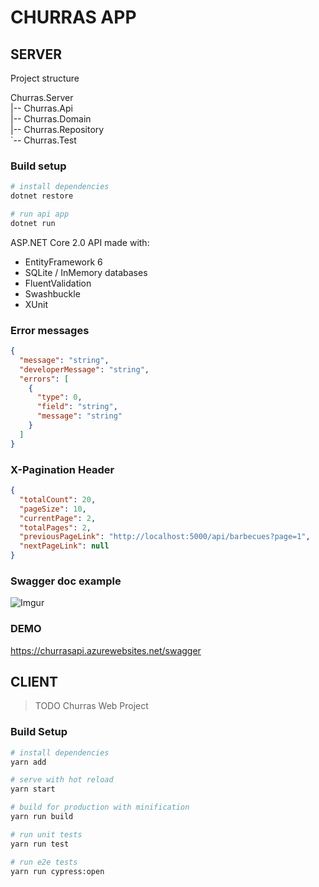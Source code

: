 # CHURRAS APP

## SERVER

Project structure

Churras.Server  
|-- Churras.Api  
|-- Churras.Domain  
|-- Churras.Repository  
`-- Churras.Test

### Build setup

```bash
# install dependencies
dotnet restore

# run api app
dotnet run
```

ASP.NET Core 2.0 API made with:

- EntityFramework 6
- SQLite / InMemory databases
- FluentValidation
- Swashbuckle
- XUnit

### Error messages

```json
{
  "message": "string",
  "developerMessage": "string",
  "errors": [
    {
      "type": 0,
      "field": "string",
      "message": "string"
    }
  ]
}
```

### X-Pagination Header

```json
{
  "totalCount": 20,
  "pageSize": 10,
  "currentPage": 2,
  "totalPages": 2,
  "previousPageLink": "http://localhost:5000/api/barbecues?page=1",
  "nextPageLink": null
}
```

### Swagger doc example

![Imgur](https://i.imgur.com/iO2Zm1V.png)

### DEMO

https://churrasapi.azurewebsites.net/swagger

## CLIENT

> TODO
> Churras Web Project

### Build Setup

```bash
# install dependencies
yarn add

# serve with hot reload
yarn start

# build for production with minification
yarn run build

# run unit tests
yarn run test

# run e2e tests
yarn run cypress:open
```
